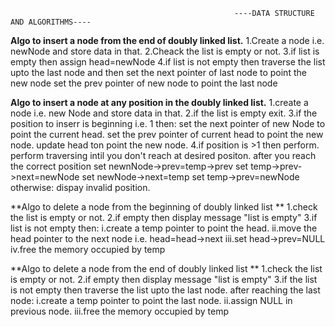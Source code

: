                                                       ----DATA STRUCTURE AND ALGORITHMS----
**Algo to insert a node from the end of doubly linked list.**
1.Create a node i.e. newNode and store data in that.
2.Cheack the list is empty or not.
3.if list is empty then 
     assign head=newNode
4.if list is not empty then 
  traverse the list upto the last node and then 
  set the next pointer of last node to point the new node
  set the prev pointer of new node to point the last node 

**Algo to insert a node at any position in the doubly linked list.**
1.create a node i.e. new Node and store data in that.
2.if the list is empty exit.
3.if the position to inserr is beginning i.e. 1 then:
    set the next pointer of new Node to point the current head.
    set the prev pointer of current head to point the new node.
    update head ton point the new node.
4.if position is >1 then perform.
  perform traversing intil you don't reach at desired positon.
  after you reach the correct position 
    set newnNode->prev=temp->prev
    set temp->prev->next=newNode
    set newNode->next=temp
    set temp->prev=newNode
 otherwise:
    dispay invalid position.

**Algo to delete a node from the beginning of doubly linked list **
1.check the list is empty or not.
2.if empty then display message "list is empty"
3.if list is not empty then:
  i.create a temp pointer to point the head.
  ii.move the head pointer to the next node i.e. head=head->next
  iii.set head->prev=NULL
  iv.free the memory occupied by temp

**Algo to delete a node from the end of doubly linked list **
1.check the list is empty or not.
2.if empty then display message "list is empty"
3.if the list is not empty then traverse the list upto the last node.
  after reaching the last node:
    i.create a temp pointer to point the last node.
    ii.assign NULL in previous node.
    iii.free the memory occupied by temp

